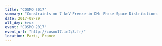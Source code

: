 ```yaml
---
title: "COSMO 2017"
summary: "Constraints on 7 keV Freeze-in DM: Phase Space Distributions & Ly-$\\alpha$ forest constraints"
date: 2017-08-29
all_day: true
event: "COSMO 2017"
event_url: "http://cosmo17.in2p3.fr/"
location: Paris, France
---
```

